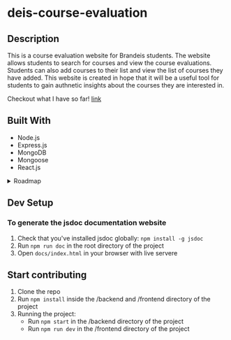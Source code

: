 # deis-course-evaluation

## Description 

This is a course evaluation website for Brandeis students. The website allows students to search for courses and view the course evaluations. Students can also add courses to their list and view the list of courses they have added. This website is created in hope that it will be a useful tool for students to gain authnetic insights about the courses they are interested in. 

Checkout what I have so far! [link](https://deis-evaluation.onrender.com/)

## Built With
- Node.js
- Express.js
- MongoDB
- Mongoose
- React.js
<details>
<summary>Roadmap</summary>

Frontend/Backend
- [ ] Implement user auth with oauth2.0 
	- [x] Generate google oauth url 
	- [ ] Handle google oauth callback
	- [ ] Store user model in database

Frontend

- [x] Implement routing for each page with react-router-dom
<details>
<summary> Implement Navbar UI :heavy_check_mark:</summary>

- [x] Implement search bar
- [x] Hide search bar in main page navbar, transform into advanced search bar 
- [x] Implement css modules for better styling
- [x] Import react-icons packages for navbar icons
- [ ] Reposition mainsearchbar to main page instead of inside the navbar 

</details>

<details>
<summary>Main Page</summary>

- [ ] Create components that display course data 
	- [x] Request course data from backend
	- [x] Extract important data
	- [x] Display data in a card
	- [ ] implement color change with respect to the rating values
	- [ ] use add to list function

</details>

<details>
<summary>Search Page</summary>

- [x] generate search page UI by fetching data from our backend with the mock data
	- [x] Fetch data from backend on page render 
	- [x] Display data in a card

</details>

Backend
- [x] Create moc data for testing in JSON
- [ ] Test API endpoints
- [ ] Input calculations for rating and grade whenever a new form is added 
JWT validation flow 
- the user logs in either with oauth2.0 or with a username and password, server responds with jwt
- jwt stores in local storage, and stores user data within userContext 
- the user sends the jwt with auth header with every request, server validates the jwt and responds with the requested data


Nice to haves
- [ ] Implement main page search bar dropdown custom UI?
</details>

## Dev Setup 
### To generate the jsdoc documentation website
1. Check that you've installed jsdoc globally: `npm install -g jsdoc`
2. Run `npm run doc` in the root directory of the project
3. Open `docs/index.html` in your browser with live servere
## Start contributing
1. Clone the repo
2. Run `npm install` inside the /backend and /frontend directory of the project
3. Running the project: 
	- Run `npm start` in the /backend directory of the project
	- Run `npm run dev` in the /frontend directory of the project
